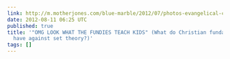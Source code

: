 ```yaml
---
link: http://m.motherjones.com/blue-marble/2012/07/photos-evangelical-curricula-louisiana-tax-dollars
date: 2012-08-11 06:25 UTC
published: true
title: '"OMG LOOK WHAT THE FUNDIES TEACH KIDS" (What do Christian fundamentalists
  have against set theory?)'
tags: []
---
```



